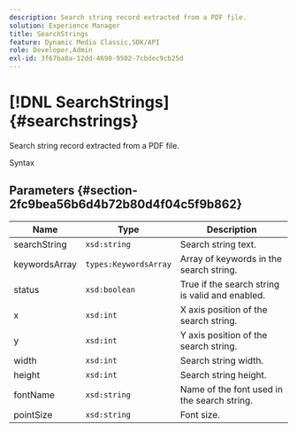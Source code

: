 ```yaml
---
description: Search string record extracted from a PDF file.
solution: Experience Manager
title: SearchStrings
feature: Dynamic Media Classic,SDK/API
role: Developer,Admin
exl-id: 3f67ba8a-12dd-4698-9502-7cbdec9cb25d
---
```

# [!DNL SearchStrings]{#searchstrings}

Search string record extracted from a PDF file.

 Syntax 

## Parameters {#section-2fc9bea56b6d4b72b80d4f04c5f9b862}

|  Name  | Type  | Description  |
|---|---|---|
|  searchString  | `xsd:string`  | Search string text.  |
|  keywordsArray  | `types:KeywordsArray`  | Array of keywords in the search string.  |
|  status  | `xsd:boolean`  | True if the search string is valid and enabled.  |
|  x  | `xsd:int`  | X axis position of the search string.  |
|  y  | `xsd:int`  | Y axis position of the search string.  |
|  width  | `xsd:int`  | Search string width.  |
|  height  | `xsd:int`  | Search string height.  |
|  fontName  | `xsd:string`  | Name of the font used in the search string.  |
|  pointSize  | `xsd:string`  | Font size.  |
